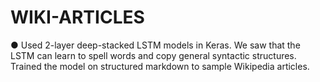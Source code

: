 # WIKI-ARTICLES
● Used 2-layer deep-stacked LSTM models in Keras. We saw that the LSTM can learn to spell words and copy general syntactic structures. Trained the model on structured markdown to sample Wikipedia articles.
